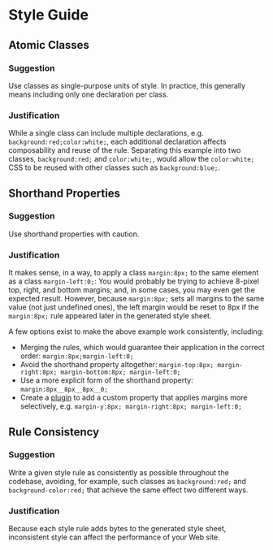 # Style Guide

## Atomic Classes

### Suggestion

Use classes as single-purpose units of style. In practice, this generally means
including only one declaration per class.

### Justification

While a single class can include multiple declarations, e.g.
`background:red;color:white;`, each additional declaration affects composability
and reuse of the rule. Separating this example into two classes,
`background:red;` and `color:white;`, would allow the `color:white;` CSS to be
reused with other classes such as `background:blue;`.

## Shorthand Properties

### Suggestion

Use shorthand properties with caution.

### Justification

It makes sense, in a way, to apply a class `margin:8px;` to the same element as
a class `margin-left:0;`: You would probably be trying to achieve 8-pixel top,
right, and bottom margins; and, in some cases, you may even get the expected
result. However, because `margin:8px;` sets all margins to the same value (not
just undefined ones), the left margin would be reset to 8px if the `margin:8px;`
rule appeared later in the generated style sheet.

A few options exist to make the above example work consistently, including:
* Merging the rules, which would guarantee their application in the correct
  order: `margin:8px;margin-left:0;`
* Avoid the shorthand property altogether:
  `margin-top:8px; margin-right:8px; margin-bottom:8px; margin-left:0;`
* Use a more explicit form of the shorthand property:
  `margin:8px__8px__8px__0;`
* Create a [plugin](plugins-guide.md) to add a custom property that applies
  margins more selectively, e.g.
  `margin-y:8px; margin-right:8px; margin-left:0;`

## Rule Consistency

### Suggestion

Write a given style rule as consistently as possible throughout the codebase,
avoiding, for example, such classes as `background:red;` and
`background-color:red;` that achieve the same effect two different ways.

### Justification

Because each style rule adds bytes to the generated style sheet, inconsistent
style can affect the performance of your Web site.
